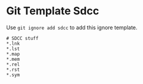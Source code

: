 Git Template Sdcc
===

Use `git ignore add sdcc` to add this ignore template.

```
# SDCC stuff
*.lnk
*.lst
*.map
*.mem
*.rel
*.rst
*.sym
```
